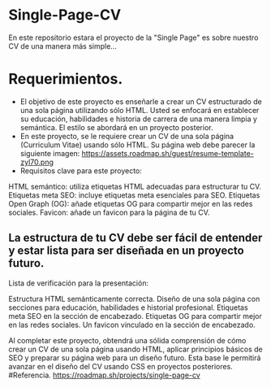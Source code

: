 # Single-Page-CV
En este repositorio estara el proyecto de la "Single Page" es sobre nuestro CV de una manera más simple...
# Requerimientos.
- El objetivo de este proyecto es enseñarle a crear un CV estructurado de una sola página utilizando sólo HTML. Usted se enfocará en establecer su educación, habilidades e       historia de carrera de una manera limpia y semántica. El estilo se abordará en un proyecto posterior.
- En este proyecto, se le requiere crear un CV de una sola página (Curriculum Vitae) usando sólo HTML. Su página web debe parecer la siguiente imagen:
  https://assets.roadmap.sh/guest/resume-template-zyl70.png
- Requisitos clave para este proyecto:

HTML semántico: utiliza etiquetas HTML adecuadas para estructurar tu CV.
Etiquetas meta SEO: incluye etiquetas meta esenciales para SEO.
Etiquetas Open Graph (OG): añade etiquetas OG para compartir mejor en las redes sociales.
Favicon: añade un favicon para la página de tu CV.

La estructura de tu CV debe ser fácil de entender y estar lista para ser diseñada en un proyecto futuro.
- 
Lista de verificación para la presentación:

Estructura HTML semánticamente correcta.
Diseño de una sola página con secciones para educación, habilidades e historial profesional.
Etiquetas meta SEO en la sección de encabezado.
Etiquetas OG para compartir mejor en las redes sociales.
Un favicon vinculado en la sección de encabezado.

Al completar este proyecto, obtendrá una sólida comprensión de cómo crear un CV de una sola página usando HTML, aplicar principios básicos de SEO y preparar su página web para un diseño futuro. Esta base le permitirá avanzar en el diseño del CV usando CSS en proyectos posteriores.
#Referencia.
https://roadmap.sh/projects/single-page-cv
